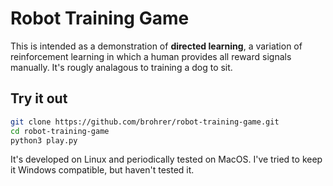 # Robot Training Game

This is intended as a demonstration of **directed learning**,
a variation of reinforcement learning in which a human provides
all reward signals manually. It's rougly analagous to training a dog
to sit.

## Try it out

```bash
git clone https://github.com/brohrer/robot-training-game.git
cd robot-training-game
python3 play.py
```

It's developed on Linux and periodically tested on MacOS. I've tried
to keep it Windows compatible, but haven't tested it.
